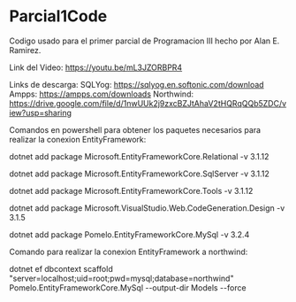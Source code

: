 # Parcial1Code
Codigo usado para el primer parcial de Programacion III hecho por Alan E. Ramirez. 

Link del Video: https://youtu.be/mL3JZORBPR4

Links de descarga:
SQLYog: https://sqlyog.en.softonic.com/download
Ampps: https://ampps.com/downloads
Northwind: https://drive.google.com/file/d/1nwUUk2j9zxcBZJtAhaV2tHQRqQQb5ZDC/view?usp=sharing



Comandos en powershell para obtener los paquetes necesarios para realizar la conexion EntityFramework:

dotnet add package Microsoft.EntityFrameworkCore.Relational -v 3.1.12

dotnet add package Microsoft.EntityFrameworkCore.SqlServer -v 3.1.12

dotnet add package Microsoft.EntityFrameworkCore.Tools -v 3.1.12

dotnet add package Microsoft.VisualStudio.Web.CodeGeneration.Design -v 3.1.5

dotnet add package Pomelo.EntityFrameworkCore.MySql -v 3.2.4

Comando para realizar la conexion EntityFramework a northwind:

dotnet ef dbcontext scaffold "server=localhost;uid=root;pwd=mysql;database=northwind" Pomelo.EntityFrameworkCore.MySql --output-dir Models --force
